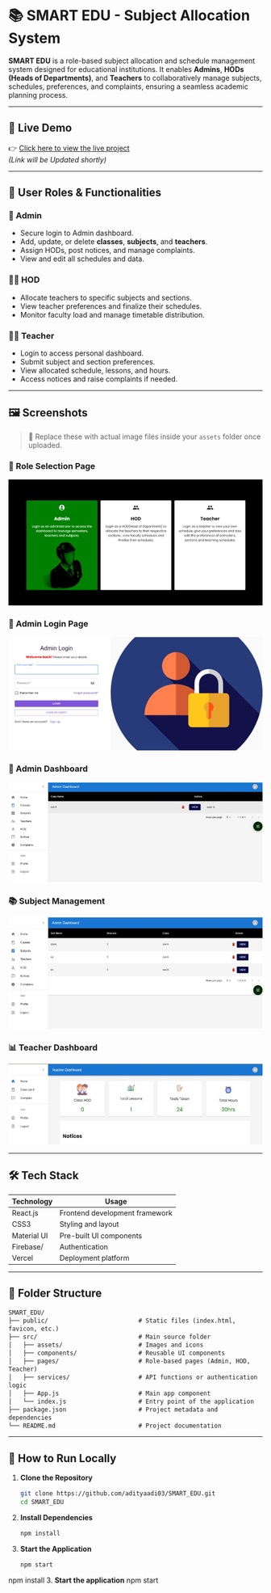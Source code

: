 # 📚 SMART EDU - Subject Allocation System

**SMART EDU** is a role-based subject allocation and schedule management system designed for educational institutions. It enables **Admins**, **HODs (Heads of Departments)**, and **Teachers** to collaboratively manage subjects, schedules, preferences, and complaints, ensuring a seamless academic planning process.

---

## 🚀 Live Demo

👉 [Click here to view the live project](https://smart-edu.vercel.app)  
*(Link will be Updated shortly)*

---

## 👥 User Roles & Functionalities

### 👤 Admin
- Secure login to Admin dashboard.
- Add, update, or delete **classes**, **subjects**, and **teachers**.
- Assign HODs, post notices, and manage complaints.
- View and edit all schedules and data.

### 🧑‍🏫 HOD
- Allocate teachers to specific subjects and sections.
- View teacher preferences and finalize their schedules.
- Monitor faculty load and manage timetable distribution.

### 👨‍🏫 Teacher
- Login to access personal dashboard.
- Submit subject and section preferences.
- View allocated schedule, lessons, and hours.
- Access notices and raise complaints if needed.

---

## 🖼️ Screenshots

> 📌 Replace these with actual image files inside your `assets` folder once uploaded.

### 🔸 Role Selection Page
![Role Selection](Screenshots/Picture1.jpg)

### 🔐 Admin Login Page
![Admin Login](Screenshots/Picture2.jpg)

### 🧭 Admin Dashboard
![Admin Dashboard](Screenshots/Picture3.jpg)

### 📚 Subject Management
![Subject Management](Screenshots/Picture5.jpg)

### 📊 Teacher Dashboard
![Teacher Dashboard](Screenshots/Picture4.jpg)

---

## 🛠️ Tech Stack

| Technology     | Usage                                |
|----------------|---------------------------------------|
| React.js       | Frontend development framework        |
| CSS3           | Styling and layout                    |
| Material UI    | Pre-built UI components               |
| Firebase/      | Authentication                        |
| Vercel         | Deployment platform                   |

---

## 📁 Folder Structure

```
SMART_EDU/
├── public/                         # Static files (index.html, favicon, etc.)
├── src/                            # Main source folder
│   ├── assets/                     # Images and icons
│   ├── components/                 # Reusable UI components
│   ├── pages/                      # Role-based pages (Admin, HOD, Teacher)
│   ├── services/                   # API functions or authentication logic
│   ├── App.js                      # Main app component
│   └── index.js                    # Entry point of the application
├── package.json                    # Project metadata and dependencies
└── README.md                       # Project documentation
```



---

## 🧪 How to Run Locally

1. **Clone the Repository**
   ```bash
   git clone https://github.com/adityaadi03/SMART_EDU.git
   cd SMART_EDU
   ```

2. **Install Dependencies**
   ```bash
   npm install
   ```

3. **Start the Application**
   ```bash
   npm start
   ```

npm install
3. **Start the application**
npm start


